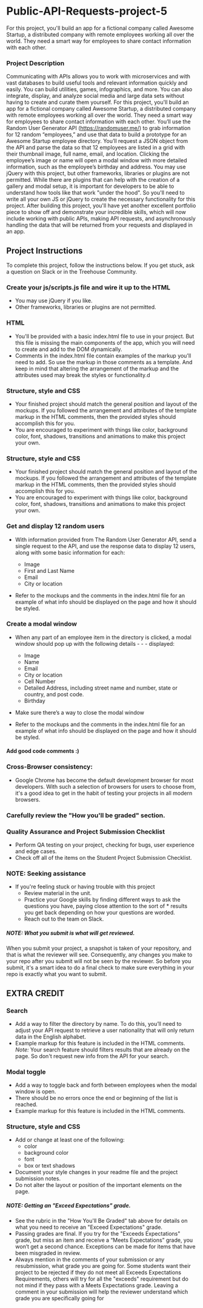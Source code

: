 # Public-API-Requests-project-5

For this project, you'll build an app for a fictional company called Awesome Startup, a distributed company with remote employees working all over the world. They need a smart way for employees to share contact information with each other.

### Project Description
Communicating with APIs allows you to work with microservices and with vast databases to build useful tools and relevant information quickly and easily. You can build utilities, games, infographics, and more. You can also integrate, display, and analyze social media and large data sets without having to create and curate them yourself.
For this project, you'll build an app for a fictional company called Awesome Startup, a distributed company with remote employees working all over the world. They need a smart way for employees to share contact information with each other.
You’ll use the Random User Generator API (https://randomuser.me/) to grab information for 12 random “employees,” and use that data to build a prototype for an Awesome Startup employee directory.
You’ll request a JSON object from the API and parse the data so that 12 employees are listed in a grid with their thumbnail image, full name, email, and location. Clicking the employee’s image or name will open a modal window with more detailed information, such as the employee’s birthday and address.
You may use jQuery with this project, but other frameworks, libraries or plugins are not permitted. While there are plugins that can help with the creation of a gallery and modal setup, it is important for developers to be able to understand how tools like that work "under the hood". So you'll need to write all your own JS or jQuery to create the necessary functionality for this project.
After building this project, you'll have yet another excellent portfolio piece to show off and demonstrate your incredible skills, which will now include working with public APIs, making API requests, and asynchronously handling the data that will be returned from your requests and displayed in an app.

## Project Instructions

To complete this project, follow the instructions below. If you get stuck, ask a question on Slack or in the Treehouse Community.

### Create your js/scripts.js file and wire it up to the HTML
* You may use jQuery if you like.
* Other frameworks, libraries or plugins are not permitted.

### HTML

* You'll be provided with a basic index.html file to use in your project. But this file is missing the main components of the app, which you will need to create and add to the DOM dynamically.
* Comments in the index.html file contain examples of the markup you'll need to add. So use the markup in those comments as a template. And keep in mind that altering the arrangement of the markup and the attributes used may break the styles or functionality.d

### Structure, style and CSS

* Your finished project should match the general position and layout of the mockups. If you followed the arrangement and attributes of the template markup in the HTML comments, then the provided styles should accomplish this for you.
* You are encouraged to experiment with things like color, background color, font, shadows, transitions and animations to make this project your own.

### Structure, style and CSS
* Your finished project should match the general position and layout of the mockups. If you followed the arrangement and attributes of the template markup in the HTML comments, then the provided styles should accomplish this for you.
* You are encouraged to experiment with things like color, background color, font, shadows, transitions and animations to make this project your own.

### Get and display 12 random users
* With information provided from The Random User Generator API, send a single request to the API, and use the response data to display 12 users, along with some basic information for each:
  - Image
  - First and Last Name
  - Email
  - City or location
  
* Refer to the mockups and the comments in the index.html file for an example of what info should be displayed on the page and how it should be styled.

### Create a modal window
* When any part of an employee item in the directory is clicked, a modal window should pop up with the following details  -  -    - displayed:
   - Image
   - Name
   - Email
   - City or location
   - Cell Number
   - Detailed Address, including street name and number, state or country, and post code.
   - Birthday
   
* Make sure there’s a way to close the modal window
* Refer to the mockups and the comments in the index.html file for an example of what info should be displayed on the page and how it should be styled.

#### Add good code comments :)

### Cross-Browser consistency:
* Google Chrome has become the default development browser for most developers. With such a selection of browsers for users to choose from, it's a good idea to get in the habit of testing your projects in all modern browsers.

### Carefully review the "How you'll be graded" section.
### Quality Assurance and Project Submission Checklist
* Perform QA testing on your project, checking for bugs, user experience and edge cases.
* Check off all of the items on the Student Project Submission Checklist.

### NOTE: Seeking assistance

* If you're feeling stuck or having trouble with this project
  * Review material in the unit.
  * Practice your Google skills by finding different ways to ask the questions you have, paying close attention to the sort of   * results you get back depending on how your questions are worded.
  * Reach out to the team on Slack.

##### NOTE: What you submit is what will get reviewed.

When you submit your project, a snapshot is taken of your repository, and that is what the reviewer will see. Consequently, any changes you make to your repo after you submit will not be seen by the reviewer. So before you submit, it's a smart idea to do a final check to make sure everything in your repo is exactly what you want to submit.

## EXTRA CREDIT

### Search
* Add a way to filter the directory by name. To do this, you’ll need to adjust your API request to retrieve a user nationality that will only return data in the English alphabet.
* Example markup for this feature is included in the HTML comments.
*Note:* Your search feature should filters results that are already on the page. So don't request new info from the API for your search.

### Modal toggle
* Add a way to toggle back and forth between employees when the modal window is open.
* There should be no errors once the end or beginning of the list is reached.
* Example markup for this feature is included in the HTML comments.

### Structure, style and CSS
* Add or change at least one of the following:
  * color
  * background color
  * font
  * box or text shadows
* Document your style changes in your readme file and the project submission notes.
* Do not alter the layout or position of the important elements on the page.

##### NOTE: Getting an "Exceed Expectations" grade.

* See the rubric in the "How You'll Be Graded" tab above for details on what you need to receive an "Exceed Expectations" grade.
* Passing grades are final. If you try for the "Exceeds Expectations" grade, but miss an item and receive a “Meets Expectations” grade, you won’t get a second chance. Exceptions can be made for items that have been misgraded in review.
* Always mention in the comments of your submission or any resubmission, what grade you are going for. Some students want their project to be rejected if they do not meet all Exceeds Expectations Requirements, others will try for all the "exceeds" requirement but do not mind if they pass with a Meets Expectations grade. Leaving a comment in your submission will help the reviewer understand which grade you are specifically going for
